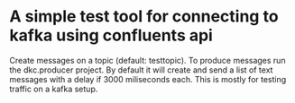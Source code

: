 # A simple test tool for connecting to kafka using confluents api

Create messages on a topic (default: testtopic). To produce messages run the dkc.producer project. By default it will create and send a list of text messages with a delay if 3000 miliseconds each. This is mostly for testing traffic on a kafka setup.